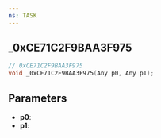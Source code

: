 ```yaml
---
ns: TASK
---
```

## _0xCE71C2F9BAA3F975

```c
// 0xCE71C2F9BAA3F975
void _0xCE71C2F9BAA3F975(Any p0, Any p1);
```

## Parameters
* **p0**:
* **p1**:
